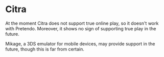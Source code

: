 # Citra

At the moment Citra does not support true online play, so it doesn't work with Pretendo. Moreover, it shows no sign of supporting true play in the future.

Mikage, a 3DS emulator for mobile devices, may provide support in the future, though this is far from certain.

